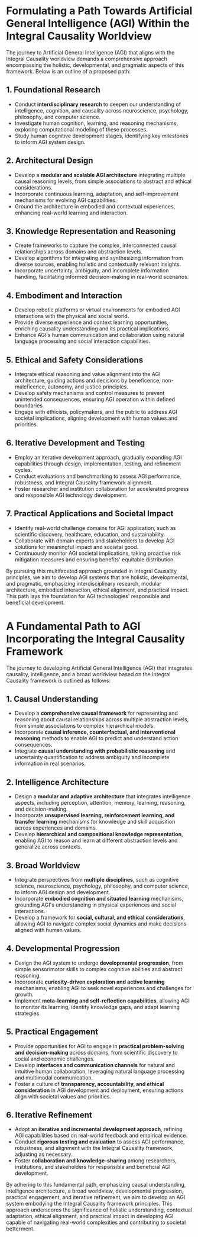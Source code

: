 # Formulating a Path Towards Artificial General Intelligence (AGI) Within the Integral Causality Worldview

The journey to Artificial General Intelligence (AGI) that aligns with the Integral Causality worldview demands a comprehensive approach encompassing the holistic, developmental, and pragmatic aspects of this framework. Below is an outline of a proposed path:

## 1. Foundational Research

- Conduct **interdisciplinary research** to deepen our understanding of intelligence, cognition, and causality across neuroscience, psychology, philosophy, and computer science.
- Investigate human cognition, learning, and reasoning mechanisms, exploring computational modeling of these processes.
- Study human cognitive development stages, identifying key milestones to inform AGI system design.

## 2. Architectural Design

- Develop a **modular and scalable AGI architecture** integrating multiple causal reasoning levels, from simple associations to abstract and ethical considerations.
- Incorporate continuous learning, adaptation, and self-improvement mechanisms for evolving AGI capabilities.
- Ground the architecture in embodied and contextual experiences, enhancing real-world learning and interaction.

## 3. Knowledge Representation and Reasoning

- Create frameworks to capture the complex, interconnected causal relationships across domains and abstraction levels.
- Develop algorithms for integrating and synthesizing information from diverse sources, enabling holistic and contextually relevant insights.
- Incorporate uncertainty, ambiguity, and incomplete information handling, facilitating informed decision-making in real-world scenarios.

## 4. Embodiment and Interaction

- Develop robotic platforms or virtual environments for embodied AGI interactions with the physical and social world.
- Provide diverse experience and context learning opportunities, enriching causality understanding and its practical implications.
- Enhance AGI's human communication and collaboration using natural language processing and social interaction capabilities.

## 5. Ethical and Safety Considerations

- Integrate ethical reasoning and value alignment into the AGI architecture, guiding actions and decisions by beneficence, non-maleficence, autonomy, and justice principles.
- Develop safety mechanisms and control measures to prevent unintended consequences, ensuring AGI operation within defined boundaries.
- Engage with ethicists, policymakers, and the public to address AGI societal implications, aligning development with human values and priorities.

## 6. Iterative Development and Testing

- Employ an iterative development approach, gradually expanding AGI capabilities through design, implementation, testing, and refinement cycles.
- Conduct evaluations and benchmarking to assess AGI performance, robustness, and Integral Causality framework alignment.
- Foster researcher and institution collaboration for accelerated progress and responsible AGI technology development.

## 7. Practical Applications and Societal Impact

- Identify real-world challenge domains for AGI application, such as scientific discovery, healthcare, education, and sustainability.
- Collaborate with domain experts and stakeholders to develop AGI solutions for meaningful impact and societal good.
- Continuously monitor AGI societal implications, taking proactive risk mitigation measures and ensuring benefits' equitable distribution.

By pursuing this multifaceted approach grounded in Integral Causality principles, we aim to develop AGI systems that are holistic, developmental, and pragmatic, emphasizing interdisciplinary research, modular architecture, embodied interaction, ethical alignment, and practical impact. This path lays the foundation for AGI technologies' responsible and beneficial development.

# A Fundamental Path to AGI Incorporating the Integral Causality Framework

The journey to developing Artificial General Intelligence (AGI) that integrates causality, intelligence, and a broad worldview based on the Integral Causality framework is outlined as follows:

## 1. Causal Understanding

- Develop a **comprehensive causal framework** for representing and reasoning about causal relationships across multiple abstraction levels, from simple associations to complex hierarchical models.
- Incorporate **causal inference, counterfactual, and interventional reasoning** methods to enable AGI to predict and understand action consequences.
- Integrate **causal understanding with probabilistic reasoning** and uncertainty quantification to address ambiguity and incomplete information in real scenarios.

## 2. Intelligence Architecture

- Design a **modular and adaptive architecture** that integrates intelligence aspects, including perception, attention, memory, learning, reasoning, and decision-making.
- Incorporate **unsupervised learning, reinforcement learning, and transfer learning** mechanisms for knowledge and skill acquisition across experiences and domains.
- Develop **hierarchical and compositional knowledge representation**, enabling AGI to reason and learn at different abstraction levels and generalize across contexts.

## 3. Broad Worldview

- Integrate perspectives from **multiple disciplines**, such as cognitive science, neuroscience, psychology, philosophy, and computer science, to inform AGI design and development.
- Incorporate **embodied cognition and situated learning** mechanisms, grounding AGI's understanding in physical experiences and social interactions.
- Develop a framework for **social, cultural, and ethical considerations**, allowing AGI to navigate complex social dynamics and make decisions aligned with human values.

## 4. Developmental Progression

- Design the AGI system to undergo **developmental progression**, from simple sensorimotor skills to complex cognitive abilities and abstract reasoning.
- Incorporate **curiosity-driven exploration and active learning** mechanisms, enabling AGI to seek novel experiences and challenges for growth.
- Implement **meta-learning and self-reflection capabilities**, allowing AGI to monitor its learning, identify knowledge gaps, and adapt learning strategies.

## 5. Practical Engagement

- Provide opportunities for AGI to engage in **practical problem-solving and decision-making** across domains, from scientific discovery to social and economic challenges.
- Develop **interfaces and communication channels** for natural and intuitive human collaboration, leveraging natural language processing and multimodal communication.
- Foster a culture of **transparency, accountability, and ethical consideration** in AGI development and deployment, ensuring actions align with societal values and priorities.

## 6. Iterative Refinement

- Adopt an **iterative and incremental development approach**, refining AGI capabilities based on real-world feedback and empirical evidence.
- Conduct **rigorous testing and evaluation** to assess AGI performance, robustness, and alignment with the Integral Causality framework, adjusting as necessary.
- Foster **collaboration and knowledge-sharing** among researchers, institutions, and stakeholders for responsible and beneficial AGI development.

By adhering to this fundamental path, emphasizing causal understanding, intelligence architecture, a broad worldview, developmental progression, practical engagement, and iterative refinement, we aim to develop an AGI system embodying the Integral Causality framework principles. This approach underscores the significance of holistic understanding, contextual adaptation, ethical alignment, and practical impact in developing AGI capable of navigating real-world complexities and contributing to societal betterment.
